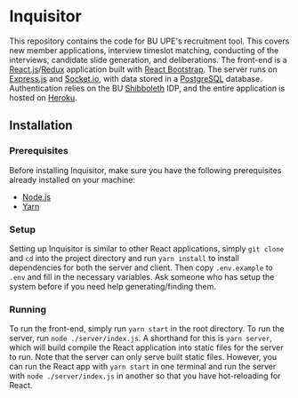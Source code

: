 # Inquisitor

This repository contains the code for BU UPE's recruitment tool. This covers new member applications, interview timeslot matching, conducting of the interviews, candidate slide generation, and deliberations. The front-end is a [React.js](https://reactjs.org/)/[Redux](https://react-redux.js.org/) application built with [React Bootstrap](https://react-bootstrap.github.io/). The server runs on [Express.js](https://expressjs.com/) and [Socket.io](https://socket.io/), with data stored in a [PostgreSQL](https://www.postgresql.org/) database. Authentication relies on the BU [Shibboleth](<https://en.wikipedia.org/wiki/Shibboleth_(Shibboleth_Consortium)>) IDP, and the entire application is hosted on [Heroku](https://www.heroku.com/).

## Installation

### Prerequisites

Before installing Inquisitor, make sure you have the following prerequisites already installed on your machine:

- [Node.js](https://nodejs.org/en/)
- [Yarn](https://yarnpkg.com/)

### Setup

Setting up Inquisitor is similar to other React applications, simply `git clone` and `cd` into the project directory and run `yarn install` to install dependencies for both the server and client. Then copy `.env.example` to `.env` and fill in the necessary variables. Ask someone who has setup the system before if you need help generating/finding them.

### Running

To run the front-end, simply run `yarn start` in the root directory. To run the server, run `node ./server/index.js`. A shorthand for this is `yarn server`, which will build compile the React application into static files for the server to run. Note that the server can only serve built static files. However, you can run the React app with `yarn start` in one terminal and run the server with `node ./server/index.js` in another so that you have hot-reloading for React.
